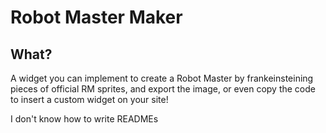 # Robot Master Maker

## What?

A widget you can implement to create a Robot Master by frankeinsteining pieces of official RM sprites, and export the image, or even copy the code to insert a custom widget on your site!

I don't know how to write READMEs
